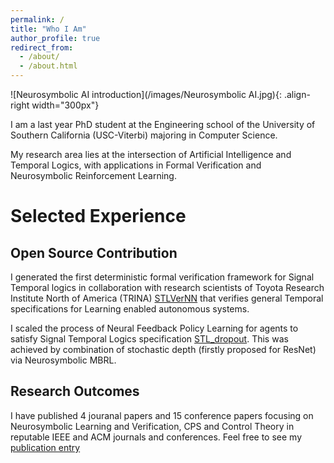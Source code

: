 ```yaml
---
permalink: /
title: "Who I Am"
author_profile: true
redirect_from: 
  - /about/
  - /about.html
---
```


![Neurosymbolic AI introduction](/images/Neurosymbolic AI.jpg){: .align-right width="300px"}

I am a last year PhD student at the Engineering school of the University of Southern California (USC-Viterbi) majoring in Computer Science.

My research area lies at the intersection of Artificial Intelligence and Temporal Logics, with applications in Formal Verification and Neurosymbolic Reinforcement Learning.

# Selected Experience

## Open Source Contribution
I generated the first deterministic formal verification framework for Signal Temporal logics in collaboration with research scientists of Toyota Research Institute North of America (TRINA) [STLVerNN](https://github.com/Navidhashemicodes/STL_dropout) that verifies general Temporal specifications for Learning enabled autonomous systems.

I scaled the process of Neural Feedback Policy Learning for agents to satisfy Signal Temporal Logics specification [STL_dropout](https://github.com/Navidhashemicodes/STL_dropout). This was achieved by combination of stochastic depth (firstly proposed for ResNet) via Neurosymbolic MBRL.

## Research Outcomes
I have published 4 jouranal papers and 15 conference papers focusing on Neurosymbolic Learning and Verification, CPS and Control Theory in reputable IEEE and ACM journals and conferences. Feel free to see my [publication entry](https://navidhashemicodes.github.io/publications/)   
